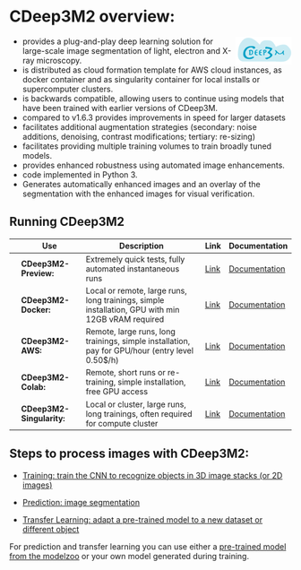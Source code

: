 [speedup]: https://github.com/CRBS/cdeep3m2/wiki/Speed-up-processing-time
[validation]: https://github.com/CRBS/cdeep3m2/wiki/Add-Validation-to-training
[transferlearning]: https://github.com/CRBS/cdeep3m2/wiki/TransferLearning
[cdeep3mbiorxiv]: https://www.biorxiv.org/content/early/2018/06/21/353425
[cdeep3mnaturemethods]: https://rdcu.be/5zIF
[dockercdeep3m]: https://hub.docker.com/r/ncmir/cdeep3m
[dockerDOCcdeep3m]: https://github.com/CRBS/cdeep3m2/wiki/CDeep3M-Docker
[colabcdeep3m]: https://github.com/haberlmatt/cdeep3m-colab
[previewcdeep3m]: https://cdeep3m.crbs.ucsd.edu/cdeep3m
[previewFAQcdeep3m]: https://cdeep3m.crbs.ucsd.edu/home/faq
[AWScdeep3m]: https://console.aws.amazon.com/cloudformation/home?region=us-west-2#/stacks/new?stackName=cdeep3m-stack-py3-docker&templateURL=https://cf-templates-1i8oypshb6jhq-us-west-2.s3-us-west-2.amazonaws.com/cloud_formation_cdeep3m_py3-docker.json
[AWSdoc]: https://github.com/CRBS/cdeep3m2/wiki/CDeep3M2-on-AWS-(via-Cloud-Formation-Template)
[CDeep3m-simg]: https://doi.org/10.7295/W9CDEEP3M_SINGULARITY
[singularity]: https://github.com/CRBS/cdeep3m2/wiki/Singularity

# CDeep3M2 overview:

<img align="right" width="100" height="50" src="/media/cdeep3m_logo_1-01.png">

 * provides a plug-and-play deep learning solution for large-scale image segmentation of light, electron and X-ray microscopy.
 * is distributed as cloud formation template for AWS cloud instances, as docker container and as singularity container for local installs or supercomputer clusters.
 * is backwards compatible, allowing users to continue using models that have been trained with earlier versions of CDeep3M.
 * compared to v1.6.3 provides improvements in speed for larger datasets
 * facilitates additional augmentation strategies (secondary: noise additions, denoising, contrast modifications; tertiary: re-sizing)
 * facilitates providing multiple training volumes to train broadly tuned models.
 * provides enhanced robustness using automated image enhancements.
 * code implemented in Python 3.
 * Generates automatically enhanced images and an overlay of the segmentation with the enhanced images for visual verification.

## Running CDeep3M2

|  |  Use | Description | Link | Documentation
| ------ | ------ | ------ | ------ | ------ |
|  | **CDeep3M2-Preview:** | Extremely quick tests, fully automated instantaneous runs | [Link][previewcdeep3m] | [Documentation][previewFAQcdeep3m] |
|  | **CDeep3M2-Docker:** | Local or remote, large runs, long trainings, simple installation, GPU with min 12GB vRAM required | [Link][dockercdeep3m] | [Documentation][dockerDOCcdeep3m] |
|  | **CDeep3M2-AWS:** | Remote, large runs, long trainings, simple installation, pay for GPU/hour (entry level 0.50$/h) | [Link][AWScdeep3m] | [Documentation][AWSdoc] |
|  | **CDeep3M2-Colab:**  | Remote, short runs or re-training, simple installation, free GPU access | [Link][colabcdeep3m] | [Documentation][colabcdeep3m] |
|  | **CDeep3M2-Singularity:** | Local or cluster, large runs, long trainings, often required for compute cluster | [Link][CDeep3m-simg] | [Documentation][singularity] |


## Steps to process images with CDeep3M2:

* [Training: train the CNN to recognize objects in 3D image stacks (or 2D images)](https://github.com/CRBS/cdeep3m2/wiki/PreprocessTrainingData.py-and-runtraining.sh)

* [Prediction: image segmentation](https://github.com/CRBS/cdeep3m2/wiki/runprediction.sh)

* [Transfer Learning: adapt a pre-trained model to a new dataset or different object](https://github.com/CRBS/cdeep3m2/wiki/Transfer-Learning)

For prediction and transfer learning you can use either a [pre-trained model from the modelzoo](https://cdeep3m.crbs.ucsd.edu/home/pre_trained_models) or your own model generated during training.
